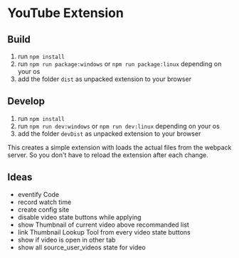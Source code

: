 # YouTube Extension


## Build

1. run `npm install`
2. run `npm run package:windows` or `npm run package:linux` depending on your os
3. add the folder `dist` as unpacked extension to your browser


## Develop

1. run `npm install`
2. run `npm run dev:windows` or `npm run dev:linux` depending on your os
3. add the folder `devDist` as unpacked extension to your browser

This creates a simple extension with loads the actual files from the webpack server. So you don't have to reload the extension after each change.


## Ideas

- eventify Code
- record watch time
- create config site
- disable video state buttons while applying
- show Thumbnail of current video above recommanded list
- link Thumbnail Lookup Tool from every video state buttons
- show if video is open in other tab
- show all source_user_videos state for video